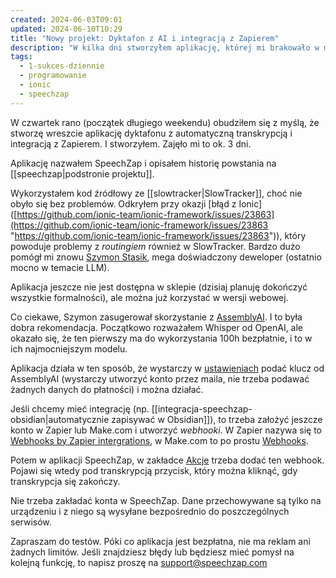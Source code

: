```yaml
---
created: 2024-06-03T09:01
updated: 2024-06-10T10:29
title: "Nowy projekt: Dyktafon z AI i integracją z Zapierem"
description: "W kilka dni stworzyłem aplikację, której mi brakowało w mojej pracy: automatyczna transkrypcja do tekstu z możliwością integracji, np. przez wysyłkę webhooków do Zapiera lub Make.com."
tags:
  - 1-sukces-dziennie
  - programowanie
  - ionic
  - speechzap
---
```

W czwartek rano (początek długiego weekendu) obudziłem się z myślą, że stworzę wreszcie aplikację dyktafonu z automatyczną transkrypcją i integracją z Zapierem. I stworzyłem. Zajęło mi to ok. 3 dni.

Aplikację nazwałem SpeechZap i opisałem historię powstania na [[speechzap|podstronie projektu]].

Wykorzystałem kod źródłowy ze [[slowtracker|SlowTracker]], choć nie obyło się bez problemów. Odkryłem przy okazji [błąd z Ionic]([https://github.com/ionic-team/ionic-framework/issues/23863](https://github.com/ionic-team/ionic-framework/issues/23863 "https://github.com/ionic-team/ionic-framework/issues/23863")), który powoduje problemy z *routingiem* również w SlowTracker. Bardzo dużo pomógł mi znowu [Szymon Stasik](https://www.linkedin.com/in/stasik/), mega doświadczony deweloper (ostatnio mocno w temacie LLM). 

Aplikacja jeszcze nie jest dostępna w sklepie (dzisiaj planuję dokończyć wszystkie formalności), ale można już korzystać w wersji webowej.

Co ciekawe, Szymon zasugerował skorzystanie z [AssemblyAI](https://assemblyai.com). I to była dobra rekomendacja. Początkowo rozważałem Whisper od OpenAI, ale okazało się, że ten pierwszy ma do wykorzystania 100h bezpłatnie, i to w ich najmocniejszym modelu.

Aplikacja działa w ten sposób, że wystarczy w [ustawieniach](https://app.speechzap.com/settings) podać klucz od AssemblyAI (wystarczy utworzyć konto przez maila, nie trzeba podawać żadnych danych do płatności) i można działać.

Jeśli chcemy mieć integrację (np. [[integracja-speechzap-obsidian|automatycznie zapisywać w Obsidian]]), to trzeba założyć jeszcze konto w Zapier lub Make.com i utworzyć *webhooki*. W Zapier nazywa się to [Webhooks by Zapier intergrations](https://zapier.com/apps/webhook/integrations), w Make.com to po prostu [Webhooks](https://www.make.com/en/help/tools/webhooks).

Potem w aplikacji SpeechZap, w zakładce [Akcje](https://app.speechzap.com/webhook-actions) trzeba dodać ten webhook. Pojawi się wtedy pod transkrypcją przycisk, który można kliknąć, gdy transkrypcja się zakończy.

Nie trzeba zakładać konta w SpeechZap. Dane przechowywane są tylko na urządzeniu i z niego są wysyłane bezpośrednio do poszczególnych serwisów.

Zapraszam do testów. Póki co aplikacja jest bezpłatna, nie ma reklam ani żadnych limitów. Jeśli znajdziesz błędy lub będziesz mieć pomysł na kolejną funkcję, to napisz proszę na support@speechzap.com
